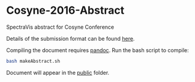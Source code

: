 # Cosyne-2016-Abstract
SpectraVis abstract for Cosyne Conference

Details of the submission format can be found [here](http://www.cosyne.org/c/index.php?title=Abstracts).

Compiling the document requires [pandoc](http://pandoc.org/). Run the bash script to compile:
```bash
bash makeAbstract.sh
```
Document will appear in the [public](/public) folder.
